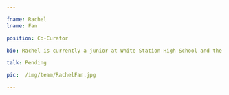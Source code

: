 ```yaml
---

fname: Rachel
lname: Fan

position: Co-Curator

bio: Rachel is currently a junior at White Station High School and the founder and student leader of her school's TED-Ed Club. She loves learning about science, society, and how the two interact. In her free time, she enjoys spending time outdoors, watching web series, and reading just about anything.

talk: Pending

pic:  /img/team/RachelFan.jpg

---
```

